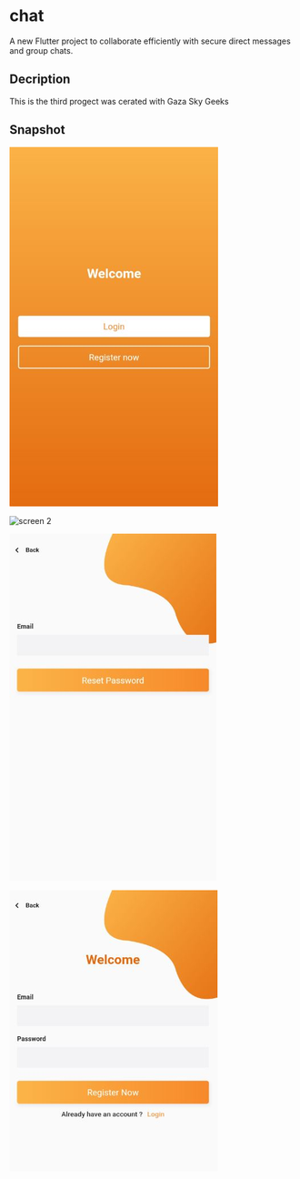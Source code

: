 # chat

A new Flutter project to collaborate efficiently with secure direct messages and group chats.

## Decription

This is the third progect was cerated with Gaza Sky Geeks

## Snapshot

![screen 1](https://github.com/HassanGhazy/chat/blob/master/snapshot/01.JPG?raw=true)

![screen 2](https://github.com/HassanGhazy/chat/blob/master/snapshot/02.JPGraw=true)

![screen 3](https://github.com/HassanGhazy/chat/blob/master/snapshot/03.JPG?raw=true)

![screen 4](https://github.com/HassanGhazy/chat/blob/master/snapshot/04.JPG?raw=true)
